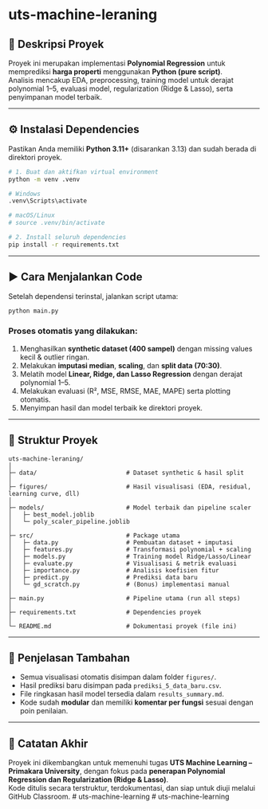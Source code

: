 # uts-machine-leraning

## 📘 Deskripsi Proyek
Proyek ini merupakan implementasi **Polynomial Regression** untuk memprediksi **harga properti** menggunakan **Python (pure script)**.  
Analisis mencakup EDA, preprocessing, training model untuk derajat polynomial 1–5, evaluasi model, regularization (Ridge & Lasso), serta penyimpanan model terbaik.

---

## ⚙️ Instalasi Dependencies
Pastikan Anda memiliki **Python 3.11+** (disarankan 3.13) dan sudah berada di direktori proyek.

```bash
# 1. Buat dan aktifkan virtual environment
python -m venv .venv

# Windows
.venv\Scripts\activate

# macOS/Linux
# source .venv/bin/activate

# 2. Install seluruh dependencies
pip install -r requirements.txt
```

---

## ▶️ Cara Menjalankan Code
Setelah dependensi terinstal, jalankan script utama:

```bash
python main.py
```

### Proses otomatis yang dilakukan:
1. Menghasilkan **synthetic dataset (400 sampel)** dengan missing values kecil & outlier ringan.  
2. Melakukan **imputasi median**, **scaling**, dan **split data (70:30)**.  
3. Melatih model **Linear, Ridge, dan Lasso Regression** dengan derajat polynomial 1–5.  
4. Melakukan evaluasi (R², MSE, RMSE, MAE, MAPE) serta plotting otomatis.  
5. Menyimpan hasil dan model terbaik ke direktori proyek.

---

## 📁 Struktur Proyek
```
uts-machine-leraning/
│
├─ data/                         # Dataset synthetic & hasil split
│
├─ figures/                      # Hasil visualisasi (EDA, residual, learning curve, dll)
│
├─ models/                       # Model terbaik dan pipeline scaler
│   ├─ best_model.joblib
│   └─ poly_scaler_pipeline.joblib
│
├─ src/                          # Package utama
│   ├─ data.py                   # Pembuatan dataset + imputasi
│   ├─ features.py               # Transformasi polynomial + scaling
│   ├─ models.py                 # Training model Ridge/Lasso/Linear
│   ├─ evaluate.py               # Visualisasi & metrik evaluasi
│   ├─ importance.py             # Analisis koefisien fitur
│   ├─ predict.py                # Prediksi data baru
│   └─ gd_scratch.py             # (Bonus) implementasi manual
│
├─ main.py                       # Pipeline utama (run all steps)
│
├─ requirements.txt              # Dependencies proyek
│
└─ README.md                     # Dokumentasi proyek (file ini)
```

---

## 🧩 Penjelasan Tambahan
- Semua visualisasi otomatis disimpan dalam folder `figures/`.  
- Hasil prediksi baru disimpan pada `prediksi_5_data_baru.csv`.  
- File ringkasan hasil model tersedia dalam `results_summary.md`.  
- Kode sudah **modular** dan memiliki **komentar per fungsi** sesuai dengan poin penilaian.

---

## 🏁 Catatan Akhir
Proyek ini dikembangkan untuk memenuhi tugas **UTS Machine Learning – Primakara University**, dengan fokus pada **penerapan Polynomial Regression dan Regularization (Ridge & Lasso)**.  
Kode ditulis secara terstruktur, terdokumentasi, dan siap untuk diuji melalui GitHub Classroom.
#   u t s - m a c h i n e - l e a r n i n g  
 #   u t s - m a c h i n e - l e a r n i n g  
 